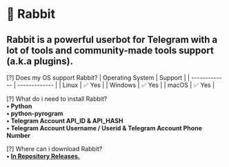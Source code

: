# 🐇 Rabbit
## Rabbit is a powerful userbot for Telegram with a lot of tools and community-made tools support (a.k.a plugins). 

[?] Does my OS support Rabbit?
| Operating System  | Support |
| ------------- | ------------- |
| Linux  | ✅ Yes |
| Windows  | ✅ Yes |
| macOS    | ✅ Yes  |

[?] What do i need to install Rabbit?\
**• Python**\
**• python-pyrogram**\
**• Telegram Account API_ID & API_HASH**\
**• Telegram Account Username / Userid & Telegram Account Phone Number**

[?] Where can i download Rabbit?\
**• [In Repository Releases.](https://github.com/realbxnnie/rabbit/releases)**
